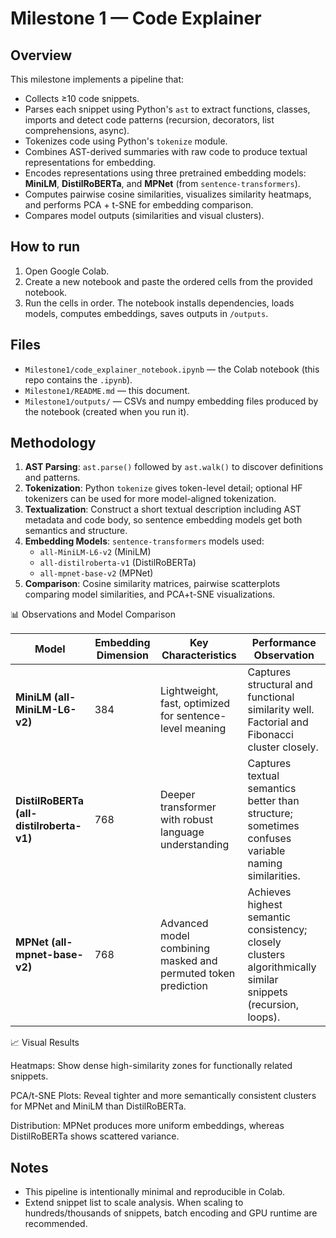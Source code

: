 # Milestone 1 — Code Explainer

## Overview
This milestone implements a pipeline that:
- Collects ≥10 code snippets.
- Parses each snippet using Python's `ast` to extract functions, classes, imports and detect code patterns (recursion, decorators, list comprehensions, async).
- Tokenizes code using Python's `tokenize` module.
- Combines AST-derived summaries with raw code to produce textual representations for embedding.
- Encodes representations using three pretrained embedding models: **MiniLM**, **DistilRoBERTa**, and **MPNet** (from `sentence-transformers`).
- Computes pairwise cosine similarities, visualizes similarity heatmaps, and performs PCA + t-SNE for embedding comparison.
- Compares model outputs (similarities and visual clusters).

## How to run
1. Open Google Colab.
2. Create a new notebook and paste the ordered cells from the provided notebook.
3. Run the cells in order. The notebook installs dependencies, loads models, computes embeddings, saves outputs in `/outputs`.

## Files
- `Milestone1/code_explainer_notebook.ipynb` — the Colab notebook (this repo contains the `.ipynb`).
- `Milestone1/README.md` — this document.
- `Milestone1/outputs/` — CSVs and numpy embedding files produced by the notebook (created when you run it).

## Methodology
1. **AST Parsing**: `ast.parse()` followed by `ast.walk()` to discover definitions and patterns.
2. **Tokenization**: Python `tokenize` gives token-level detail; optional HF tokenizers can be used for more model-aligned tokenization.
3. **Textualization**: Construct a short textual description including AST metadata and code body, so sentence embedding models get both semantics and structure.
4. **Embedding Models**: `sentence-transformers` models used:
   - `all-MiniLM-L6-v2` (MiniLM)
   - `all-distilroberta-v1` (DistilRoBERTa)
   - `all-mpnet-base-v2` (MPNet)
5. **Comparison**: Cosine similarity matrices, pairwise scatterplots comparing model similarities, and PCA+t-SNE visualizations.

📊 Observations and Model Comparison

| Model                                    | Embedding Dimension | Key Characteristics                                           | Performance Observation                                                                                      |
| ---------------------------------------- | ------------------- | ------------------------------------------------------------- | ------------------------------------------------------------------------------------------------------------ |
| **MiniLM (all-MiniLM-L6-v2)**            | 384                 | Lightweight, fast, optimized for sentence-level meaning       | Captures structural and functional similarity well. Factorial and Fibonacci cluster closely.                 |
| **DistilRoBERTa (all-distilroberta-v1)** | 768                 | Deeper transformer with robust language understanding         | Captures textual semantics better than structure; sometimes confuses variable naming similarities.           |
| **MPNet (all-mpnet-base-v2)**            | 768                 | Advanced model combining masked and permuted token prediction | Achieves highest semantic consistency; closely clusters algorithmically similar snippets (recursion, loops). |

📈 Visual Results

Heatmaps: Show dense high-similarity zones for functionally related snippets.

PCA/t-SNE Plots: Reveal tighter and more semantically consistent clusters for MPNet and MiniLM than DistilRoBERTa.

Distribution: MPNet produces more uniform embeddings, whereas DistilRoBERTa shows scattered variance.

## Notes
- This pipeline is intentionally minimal and reproducible in Colab.
- Extend snippet list to scale analysis. When scaling to hundreds/thousands of snippets, batch encoding and GPU runtime are recommended.

